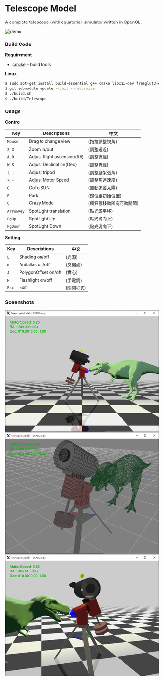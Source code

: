 # Telescope Model

A complete telescope (with equatorial) simulator written in OpenGL.

![demo](https://raw.githubusercontent.com/SSARCandy/openGL_Telescope_Model/master/demo/demo.gif)



### Build Code

**Requirement**

- [cmake](https://cmake.org/) - build tools

**Linux**

```bash
$ sudo apt-get install build-essential g++ cmake libx11-dev freeglut3-dev libglu1-mesa-dev libxcb1-dev libxext-dev libxxf86vm-dev libxi-dev libxmu-dev glew-utils libglew1.5-dev libgl1-mesa-dev freeglut3-dev libglut-dev
$ git submodule update --init --recursive
$ ./build.sh
$ ./build/Telescope
```


### Usage

**Control**

Key      | Descriptions              | 中文
---------|---------------------------|-------------
`Mouse`    | Drag to change view       | (拖拉調整視角)                
`Z`, `X`     | Zoom in/out               | (調整遠近)                    
`A`, `D`     | Adjust Right ascension(RA)| (調整赤經)               
`W`, `S`     | Adjust Declination(Dec)   | (調整赤緯)              
`[`, `]`     | Adjust tripod             | (調整腳架張角)                
`+`, `-`     | Adjust Motor Speed        | (調整馬達速度)  
`G`        | GoTo SUN                  | (自動追蹤太陽)           
`P`        | Park                      | (歸位至初始位置)         
`C`        | Crazy Mode                | (瘋狂亂移動所有可動關節)
`ArrowKey` | SpotLight translation     | (點光源平移)                  
`PgUp`     | SpotLight Up              | (點光源向上)
`PgDown`   | SpotLight Down            | (點光源向下)


**Setting**

Key      | Descriptions              | 中文
---------|---------------------------|-------------
`L`      | Shading on/off       |(光源)  
`K`      | Antialias on/off     |(反鋸齒)
`J`      | PolygonOffset on/off |(實心)  
`H`      | Flashlight on/off    |(手電筒)
`Esc`    | Exit                 |(關閉程式)                    




### Sceenshots


![img](https://raw.githubusercontent.com/SSARCandy/openGL_Telescope_Model/master/demo/01.png)
![img](https://raw.githubusercontent.com/SSARCandy/openGL_Telescope_Model/master/demo/02.png)
![img](https://raw.githubusercontent.com/SSARCandy/openGL_Telescope_Model/master/demo/03.png)